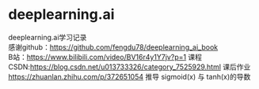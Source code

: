 # deeplearning.ai
deeplearning.ai学习记录  
感谢github：https://github.com/fengdu78/deeplearning_ai_book  
B站：https://www.bilibili.com/video/BV16r4y1Y7jv?p=1  课程
CSDN:https://blog.csdn.net/u013733326/category_7525929.html 课后作业 
https://zhuanlan.zhihu.com/p/372651054 推导 sigmoid(x) 与 tanh(x)的导数







